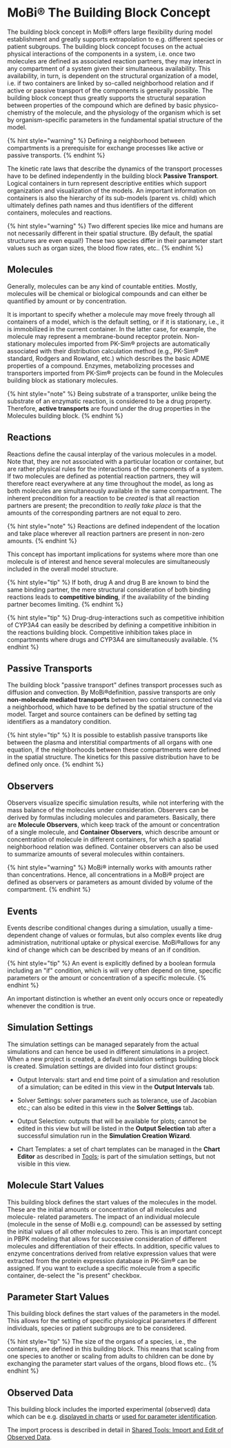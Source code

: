 # MoBi®‌ The Building Block Concept

The building block concept in MoBi® offers large flexibility during model establishment and greatly supports extrapolation to e.g. different species or patient subgroups. The building block concept focuses on the actual physical interactions of the components in a system, i.e. once two molecules are defined as associated reaction partners, they may interact in any compartment of a system given their simultaneous availability. This availability, in turn, is dependent on the structural organization of a model, i.e. if two containers are linked by so-called neighborhood relation and if active or passive transport of the components is generally possible. The building block concept thus greatly supports the structural separation between properties of the compound which are defined by basic physico-chemistry of the molecule, and the physiology of the organism which is set by organism-specific parameters in the fundamental spatial structure of the model.

{% hint style="warning" %}
Defining a neighborhood between compartments is a prerequisite for exchange processes like active or passive transports.
{% endhint %}

The kinetic rate laws that describe the dynamics of the transport processes have to be defined independently in the building block **Passive Transport**. Logical containers in turn represent descriptive entities which support organization and visualization of the models. An important information on containers is also the hierarchy of its sub-models (parent vs. child) which ultimately defines path names and thus identifiers of the different containers, molecules and reactions.

{% hint style="warning" %}
Two different species like mice and humans are not necessarily different in their spatial structure. (By default, the spatial structures are even equal!) These two species differ in their parameter start values such as organ sizes, the blood flow rates, etc..
{% endhint %}

## Molecules‌

Generally, molecules can be any kind of countable entities. Mostly, molecules will be chemical or biological compounds and can either be quantified by amount or by concentration.

It is important to specify whether a molecule may move freely through all containers of a model, which is the default setting, or if it is stationary, i.e., it is immobilized in the current container. In the latter case, for example, the molecule may represent a membrane-bound receptor protein. Non-stationary molecules imported from PK-Sim® projects are automatically associated with their distribution calculation method (e.g., PK-Sim® standard, Rodgers and Rowland, etc.) which describes the basic ADME properties of a compound. Enzymes, metabolizing processes and transporters imported from PK-Sim® projects can be found in the Molecules building block as stationary molecules.

{% hint style="note" %}
Being substrate of a transporter, unlike being the substrate of an enzymatic reaction, is considered to be a drug property. Therefore, **active transports** are found under the drug properties in the Molecules building block.
{% endhint %}

## Reactions‌

Reactions define the causal interplay of the various molecules in a model. Note that, they are not associated with a particular location or container, but are rather physical rules for the interactions of the components of a system. If two molecules are defined as potential reaction partners, they will therefore react everywhere at any time throughout the model, as long as both molecules are simultaneously available in the same compartment. The inherent precondition for a reaction to be _created_ is that all reaction partners are present; the precondition to _really take place_ is that the amounts of the corresponding partners are not equal to zero.

{% hint style="note" %}
Reactions are defined independent of the location and take place wherever all reaction partners are present in non-zero amounts.
{% endhint %}

This concept has important implications for systems where more than one molecule is of interest and hence several molecules are simultaneously included in the overall model structure.

{% hint style="tip" %}
If both, drug A and drug B are known to bind the same binding partner, the mere structural consideration of both binding reactions leads to **competitive binding**, if the availability of the binding partner becomes limiting.
{% endhint %}

{% hint style="tip" %}
Drug-drug-interactions such as competitive inhibition of CYP3A4 can easily be described by defining a competitive inhibition in the reactions building block. Competitive inhibition takes place in compartments where drugs and CYP3A4 are simultaneously available.
{% endhint %}

## Passive Transports‌

The building block "passive transport" defines transport processes such as diffusion and convection. By MoBi®definition, passive transports are only **non-molecule mediated transports** between two containers connected via a neighborhood, which have to be defined by the spatial structure of the model. Target and source containers can be defined by setting tag identifiers as a mandatory condition.

{% hint style="tip" %}
It is possible to establish passive transports like between the plasma and interstitial compartments of all organs with one equation, if the neighborhoods between these compartments were defined in the spatial structure. The kinetics for this passive distribution have to be defined only once.
{% endhint %}

## Observers‌

Observers visualize specific simulation results, while not interfering with the mass balance of the molecules under consideration. Observers can be derived by formulas including molecules and parameters. Basically, there are **Molecule Observers**, which keep track of the amount or concentration of a single molecule, and **Container Observers**, which describe amount or concentration of molecule in different containers, for which a spatial neighborhood relation was defined. Container observers can also be used to summarize amounts of several molecules within containers.

{% hint style="warning" %}
MoBi® internally works with amounts rather than concentrations. Hence, all concentrations in a MoBi® project are defined as observers or parameters as amount divided by volume of the compartment.
{% endhint %}

## Events‌

Events describe conditional changes during a simulation, usually a time- dependent change of values or formulas, but also complex events like drug administration, nutritional uptake or physical exercise. MoBi®allows for any kind of change which can be described by means of an if condition.

{% hint style="tip" %}
An event is explicitly defined by a boolean formula including an "if" condition, which is will very often depend on time, specific parameters or the amount or concentration of a specific molecule.
{% endhint %}

An important distinction is whether an event only occurs once or repeatedly whenever the condition is true.

## Simulation Settings‌

The simulation settings can be managed separately from the actual simulations and can hence be used in different simulations in a project. When a new project is created, a default simulation settings building block is created. Simulation settings are divided into four distinct groups:

- Output Intervals: start and end time point of a simulation and resolution of a simulation; can be edited in this view in the **Output Intervals** tab.

- Solver Settings: solver parameters such as tolerance, use of Jacobian etc.; can also be edited in this view in the **Solver Settings** tab.

- Output Selection: outputs that will be available for plots; cannot be edited in this view but will be listed in the **Output Selection** tab after a successful simulation run in the **Simulation Creation Wizard**.

- Chart Templates: a set of chart templates can be managed in the **Chart Editor** as described in [Tools](tools.md); is part of the simulation settings, but not visible in this view.

## Molecule Start Values‌

This building block defines the start values of the molecules in the model. These are the initial amounts or concentration of all molecules and molecule- related parameters. The impact of an individual molecule (molecule in the sense of MoBi e.g. compound) can be assessed by setting the initial values of all other molecules to zero. This is an important concept in PBPK modeling that allows for successive consideration of different molecules and differentiation of their effects. In addition, specific values to enzyme concentrations derived from relative expression values that were extracted from the protein expression database in PK-Sim® can be assigned. If you want to exclude a specific molecule from a specific container, de-select the "is present" checkbox.

## Parameter Start Values‌

This building block defines the start values of the parameters in the model. This allows for the setting of specific physiological parameters if different individuals, species or patient subgroups are to be considered.

{% hint style="tip" %}
The size of the organs of a species, i.e., the containers, are defined in this building block. This means that scaling from one species to another or scaling from adults to children can be done by exchanging the parameter start values of the organs, blood flows etc..
{% endhint %}

## Observed Data‌

This building block includes the imported experimental (observed) data which can be e.g. [displayed in charts](simulation-results.md#observed-data) or [used for parameter identification](../part-5/parameter-identification.md). 

The import process is described in detail in [Shared Tools: Import and Edit of Observed Data](../part-5/import-edit-observed-data.md).


